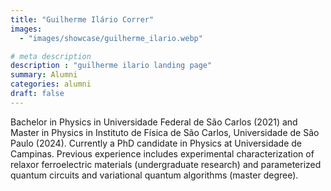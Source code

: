 ```yaml
---
title: "Guilherme Ilário Correr"
images: 
  - "images/showcase/guilherme_ilario.webp"

# meta description
description : "guilherme ilario landing page"
summary: Alumni
categories: alumni
draft: false
---
```


Bachelor in Physics in Universidade Federal de São Carlos (2021) and Master in Physics in Instituto de Física de São Carlos, Universidade de São Paulo (2024). Currently a PhD candidate in Physics at Universidade de Campinas. Previous experience includes experimental characterization of relaxor ferroelectric materials (undergraduate research) and parameterized quantum circuits and variational quantum algorithms (master degree).
